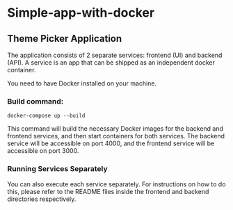 # Simple-app-with-docker

## Theme Picker Application

The application consists of 2 separate services: frontend (UI) and backend (API). A service is an app that can be shipped as an independent docker container.

You need to have Docker installed on your machine.

### Build command:

`docker-compose up --build`

This command will build the necessary Docker images for the backend and frontend services, and then start containers for both services. The backend service will be accessible on port 4000, and the frontend service will be accessible on port 3000.

### Running Services Separately

You can also execute each service separately. For instructions on how to do this, please refer to the README files inside the frontend and backend directories respectively.
